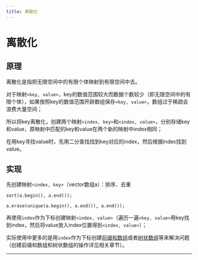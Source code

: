 ```yaml
---
title: 离散化
---
```


# 离散化

<script type="text/javascript" src="/include/head.js"></script>

## 原理

离散化是指把无限空间中的有限个体映射到有限空间中去。

对于映射`<key, value>`，key的数值范围较大而数据个数较少（即无限空间中的有限个体），如果按照key的数值范围开辟数组保存`<key, value>`，数组过于稀疏会浪费大量空间；

所以将key离散化，创建两个映射`<index, key>`和`<index, value>`，分别存储key和value，原映射中匹配的key和value在两个新的映射中index相同；

在用key寻找value时，先用二分查找找到key对应的index，然后根据index找到value。

## 实现

先创建映射`<index, key>`（vector数组a）：排序、去重

```
sort(a.begin(), a.end());

a.erase(unique(a.begin(), a.end()), a.end());
```

再使用`index`作为下标创建映射`<index, value>`（遍历一遍`<key, value>`用key找到index，然后将value放入index位置得到`<index, value>`）；

实际使用中更多的是用`index`作为下标创建<a href="https://www.dywan.xyz/note/202102/210001">前缀和数组</a>或者<a href="https://www.dywan.xyz/note/202205/060001">树状数组</a>等来解决问题（创建前缀和数组和树状数组的操作详见相关章节）。

---

<script type="text/javascript" src="/include/tail.js"></script>
